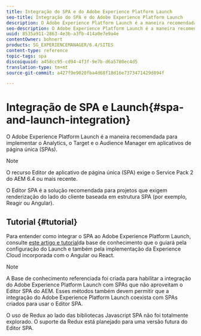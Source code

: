 ```yaml
---
title: Integração do SPA e do Adobe Experience Platform Launch
seo-title: Integração do SPA e do Adobe Experience Platform Launch
description: O Adobe Experience Platform Launch é a maneira recomendada para implementar o Analytics, o Target e o Audience Manager nos SPAs.
seo-description: O Adobe Experience Platform Launch é a maneira recomendada para implementar o Analytics, o Target e o Audience Manager nos SPAs.
uuid: 8535a911-2863-4e3b-a3fb-414a0e7e9a4e
contentOwner: bohnert
products: SG_EXPERIENCEMANAGER/6.4/SITES
content-type: reference
topic-tags: spa
discoiquuid: a458cc95-cd94-4f3f-9e7b-d6a5780ec4d5
translation-type: tm+mt
source-git-commit: a427f9e9020fba4d68f18d16e7373471429d894f

---
```



# Integração de SPA e Launch{#spa-and-launch-integration}

O Adobe Experience Platform Launch é a maneira recomendada para implementar o Analytics, o Target e o Audience Manager em aplicativos de página única (SPAs).

>[!NOTE]
>
>O recurso Editor de aplicativo de página única (SPA) exige o Service Pack 2 do AEM 6.4 ou mais recente.
>
>O Editor SPA é a solução recomendada para projetos que exigem renderização do lado do cliente baseada em estrutura SPA (por exemplo, Reagir ou Angular).

## Tutorial {#tutorial}

Para entender como integrar o SPA ao Adobe Experience Platform Launch, consulte [este artigo e tutorial](https://helpx.adobe.com/experience-manager/kt/integration/using/launch-reference-architecture-SPA-tutorial-implement.html)da base de conhecimento que o guiará pela configuração do Launch e também pela implementação da Experience Cloud incorporada com o Angular ou React.

>[!NOTE]
>
>A Base de conhecimento referenciada foi criada para habilitar a integração do Adobe Experience Platform Launch com SPAs que não aproveitam o Editor SPA do AEM. Esses métodos também devem permitir que a integração do Adobe Experience Platform Launch coexista com SPAs criados para usar o Editor SPA.
>
>O uso de Redux ao lado das bibliotecas Javascript SPA não foi totalmente explorado. O suporte da Redux está planejado para uma versão futura do Editor SPA.
